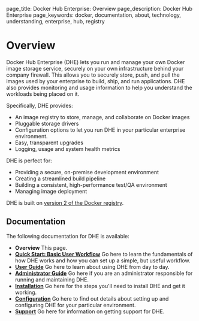 page_title: Docker Hub Enterprise: Overview
page_description: Docker Hub Enterprise
page_keywords: docker, documentation, about, technology, understanding, enterprise, hub, registry

# Overview

Docker Hub Enterprise (DHE) lets you run and manage your own Docker image
storage service, securely on your own infrastructure behind your company
firewall. This allows you to securely store, push, and pull the images used by
your enterprise to build, ship, and run applications. DHE also provides
monitoring and usage information to help you understand the workloads being
placed on it.

Specifically, DHE provides:

* An image registry to store, manage, and collaborate on Docker images
* Pluggable storage drivers
* Configuration options to let you run DHE in your particular enterprise
environment.
* Easy, transparent upgrades
* Logging, usage and system health metrics

DHE is perfect for:

* Providing a secure, on-premise development environment
* Creating a streamlined build pipeline
* Building a consistent, high-performance test/QA environment
* Managing image deployment

DHE is built on [version 2 of the Docker registry](https://github.com/docker/distribution).

## Documentation

The following documentation for DHE is available:

* **Overview** This page.
* [**Quick Start: Basic User Workflow**](./quick-start.md) Go here to learn the
fundamentals of how DHE works and how you can set up a simple, but useful
workflow.
* [**User Guide**](./userguide.md) Go here to learn about using DHE from day to
day.
* [**Administrator Guide**](./adminguide.md) Go here if you are an administrator
responsible for running and maintaining DHE.
* [**Installation**](install.md) Go here for the steps you'll need to install
DHE and get it working.
* [**Configuration**](./configuration.md) Go here to find out details about
setting up and configuring DHE for your particular environment.
* [**Support**](./support.md) Go here for information on getting support for
DHE.


